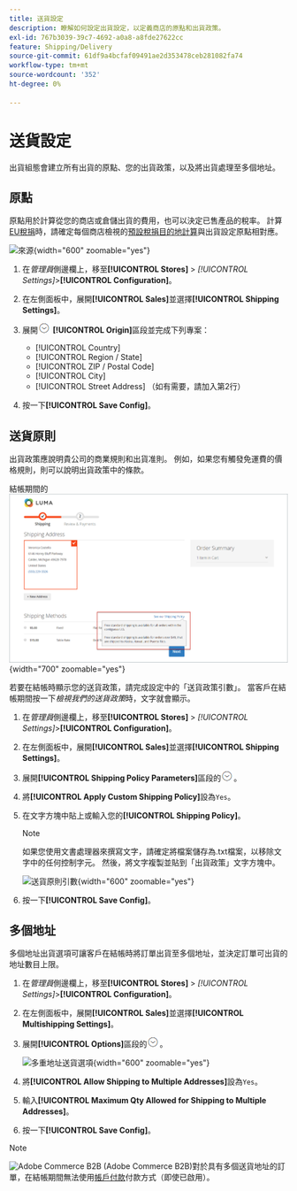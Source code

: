 ```yaml
---
title: 送貨設定
description: 瞭解如何設定出貨設定，以定義商店的原點和出貨政策。
exl-id: 767b3039-39c7-4692-a0a8-a8fde27622cc
feature: Shipping/Delivery
source-git-commit: 61df9a4bcfaf09491ae2d353478ceb281082fa74
workflow-type: tm+mt
source-wordcount: '352'
ht-degree: 0%

---
```


# 送貨設定

出貨組態會建立所有出貨的原點、您的出貨政策，以及將出貨處理至多個地址。

## 原點

原點用於計算從您的商店或倉儲出貨的費用，也可以決定已售產品的稅率。 計算[EU稅捐](international-tax-guidelines.md#eu-tax-configuration)時，請確定每個商店檢視的[預設稅捐目的地計算](../configuration-reference/sales/tax.md)與出貨設定原點相對應。

![來源](../configuration-reference/sales/assets/shipping-settings-origin.png){width="600" zoomable="yes"}

1. 在&#x200B;_管理員_&#x200B;側邊欄上，移至&#x200B;**[!UICONTROL Stores]** > _[!UICONTROL Settings]_>**[!UICONTROL Configuration]**。

1. 在左側面板中，展開&#x200B;**[!UICONTROL Sales]**&#x200B;並選擇&#x200B;**[!UICONTROL Shipping Settings]**。

1. 展開![擴充選擇器](../assets/icon-display-expand.png) **[!UICONTROL Origin]**&#x200B;區段並完成下列專案：

   - [!UICONTROL Country]
   - [!UICONTROL Region / State]
   - [!UICONTROL ZIP / Postal Code]
   - [!UICONTROL City]
   - [!UICONTROL Street Address] （如有需要，請加入第2行）

1. 按一下&#x200B;**[!UICONTROL Save Config]**。

## 送貨原則

出貨政策應說明貴公司的商業規則和出貨准則。 例如，如果您有觸發免運費的價格規則，則可以說明出貨政策中的條款。

結帳期間的![送貨原則](./assets/storefront-checkout-shipping-policy.png){width="700" zoomable="yes"}

若要在結帳時顯示您的送貨政策，請完成設定中的「送貨政策引數」。 當客戶在結帳期間按一下&#x200B;_檢視我們的送貨政策_&#x200B;時，文字就會顯示。

1. 在&#x200B;_管理員_&#x200B;側邊欄上，移至&#x200B;**[!UICONTROL Stores]** > _[!UICONTROL Settings]_>**[!UICONTROL Configuration]**。

1. 在左側面板中，展開&#x200B;**[!UICONTROL Sales]**&#x200B;並選擇&#x200B;**[!UICONTROL Shipping Settings]**。

1. 展開&#x200B;**[!UICONTROL Shipping Policy Parameters]**&#x200B;區段的![擴充選擇器](../assets/icon-display-expand.png)。

1. 將&#x200B;**[!UICONTROL Apply Custom Shipping Policy]**&#x200B;設為`Yes`。

1. 在文字方塊中貼上或輸入您的&#x200B;**[!UICONTROL Shipping Policy]**。

   >[!NOTE]
   >
   >如果您使用文書處理器來撰寫文字，請確定將檔案儲存為.txt檔案，以移除文字中的任何控制字元。 然後，將文字複製並貼到「出貨政策」文字方塊中。

   ![送貨原則引數](../configuration-reference/sales/assets/shipping-settings-shipping-policy-parameters.png){width="600" zoomable="yes"}

1. 按一下&#x200B;**[!UICONTROL Save Config]**。

## 多個地址

多個地址出貨選項可讓客戶在結帳時將訂單出貨至多個地址，並決定訂單可出貨的地址數目上限。

1. 在&#x200B;_管理員_&#x200B;側邊欄上，移至&#x200B;**[!UICONTROL Stores]** > _[!UICONTROL Settings]_>**[!UICONTROL Configuration]**。

1. 在左側面板中，展開&#x200B;**[!UICONTROL Sales]**&#x200B;並選擇&#x200B;**[!UICONTROL Multishipping Settings]**。

1. 展開&#x200B;**[!UICONTROL Options]**&#x200B;區段的![擴充選擇器](../assets/icon-display-expand.png)。

   ![多重地址送貨選項](../configuration-reference/sales/assets/multishipping-settings-options.png){width="600" zoomable="yes"}

1. 將&#x200B;**[!UICONTROL Allow Shipping to Multiple Addresses]**&#x200B;設為`Yes`。

1. 輸入&#x200B;**[!UICONTROL Maximum Qty Allowed for Shipping to Multiple Addresses]**。

1. 按一下&#x200B;**[!UICONTROL Save Config]**。

>[!NOTE]
>
>![Adobe Commerce B2B](../assets/b2b.svg) (Adobe Commerce B2B)對於具有多個送貨地址的訂單，在結帳期間無法使用[帳戶付款](../b2b/enable-basic-features.md#configure-payment-on-account)付款方式（即使已啟用）。

